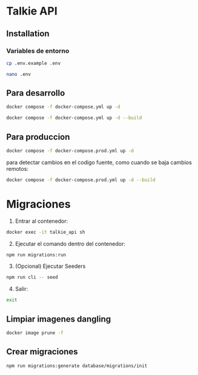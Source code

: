 # Talkie API

## Installation

### Variables de entorno

```bash
cp .env.example .env
```

```bash
nano .env
```

## Para desarrollo

```bash
docker compose -f docker-compose.yml up -d
```

```bash
docker compose -f docker-compose.yml up -d --build
```

## Para produccion

```bash
docker compose -f docker-compose.prod.yml up -d
```

para detectar cambios en el codigo fuente, como cuando se baja cambios remotos:

```bash
docker compose -f docker-compose.prod.yml up -d --build
```

# Migraciones

1. Entrar al contenedor:

```bash
docker exec -it talkie_api sh
```

2. Ejecutar el comando dentro del contenedor:

```bash
npm run migrations:run
```

3. (Opcional) Ejecutar Seeders

```bash
npm run cli -- seed
```

4. Salir:

```bash
exit
```

## Limpiar imagenes dangling

```bash
docker image prune -f
```

## Crear migraciones

```bash
npm run migrations:generate database/migrations/init
```

